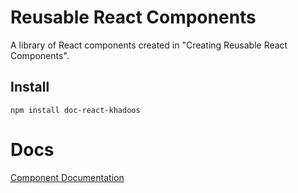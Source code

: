 # Reusable React Components

A library of React components created in "Creating Reusable React Components".

## Install

```
npm install doc-react-khadoos
```

# Docs

[Component Documentation](https://github.com/Khadoos1993/doc-react-khadoos)

